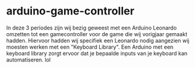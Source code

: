 # arduino-game-controller
In deze 3 periodes zijn wij bezig geweest met een Arduino Leonardo omzetten tot een gamecontroller voor de game die wij vorigjaar gemaakt hadden. Hiervoor hadden wij specifiek een Leonardo nodig aangezien wij moesten werken met een "Keyboard Library". Een Arduino met een keyboard library zorgt ervoor dat je bepaalde inputs van je keyboard kan automatiseren.
lol
